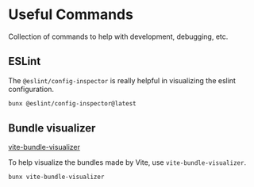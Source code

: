 # Useful Commands

Collection of commands to help with development, debugging, etc.

## ESLint

The `@eslint/config-inspector` is really helpful in visualizing the eslint configuration.

```sh
bunx @eslint/config-inspector@latest
```

## Bundle visualizer

[vite-bundle-visualizer](https://www.npmjs.com/package/vite-bundle-visualizer)

To help visualize the bundles made by Vite, use `vite-bundle-visualizer`.

```sh
bunx vite-bundle-visualizer
```
